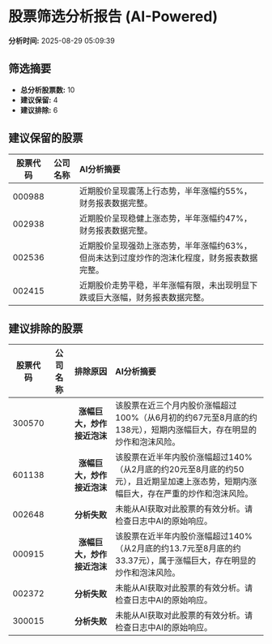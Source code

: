 # 股票筛选分析报告 (AI-Powered)

**分析时间:** 2025-08-29 05:09:39

## 筛选摘要

- **总分析股票数:** 10
- **建议保留:** 4
- **建议排除:** 6

## 建议保留的股票

| 股票代码 | 公司名称 | AI分析摘要 |
|:---:|:---:|:---|
| 000988 |  | 近期股价呈现震荡上行态势，半年涨幅约55%，财务报表数据完整。 |
| 002938 |  | 近期股价呈现稳健上涨态势，半年涨幅约47%，财务报表数据完整。 |
| 002536 |  | 近期股价呈现强劲上涨态势，半年涨幅约63%，但尚未达到过度炒作的泡沫化程度，财务报表数据完整。 |
| 002415 |  | 近期股价走势平稳，半年涨幅有限，未出现明显下跌或巨大涨幅，财务报表数据完整。 |

## 建议排除的股票

| 股票代码 | 公司名称 | 排除原因 | AI分析摘要 |
|:---:|:---:|:---:|:---|
| 300570 |  | **涨幅巨大，炒作接近泡沫** | 该股票在近三个月内股价涨幅超过100%（从6月初的约67元至8月底的约138元），短期内涨幅巨大，存在明显的炒作和泡沫风险。 |
| 601138 |  | **涨幅巨大，炒作接近泡沫** | 该股票在近半年内股价涨幅超过140%（从2月底的约20元至8月底的约50元），且近期呈加速上涨态势，短期内涨幅巨大，存在严重的炒作和泡沫风险。 |
| 002648 |  | **分析失败** | 未能从AI获取对此股票的有效分析。请检查日志中AI的原始响应。 |
| 000915 |  | **涨幅巨大，炒作接近泡沫** | 该股票在近半年内股价涨幅超过140%（从2月底的约13.7元至8月底的约33.37元），属于涨幅巨大，存在明显的炒作和泡沫风险。 |
| 002372 |  | **分析失败** | 未能从AI获取对此股票的有效分析。请检查日志中AI的原始响应。 |
| 300015 |  | **分析失败** | 未能从AI获取对此股票的有效分析。请检查日志中AI的原始响应。 |
